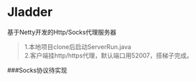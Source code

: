 # Jladder
基于Netty开发的Http/Socks代理服务器

> 1.本地项目clone后启动ServerRun.java    
> 2.客户端挂http/https代理，默认端口用52007，搭梯子完成。   

###Socks协议待实现
